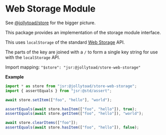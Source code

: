 # Web Storage Module

See [@jollytoad/store](https://jsr.io/@jollytoad/store) for the bigger picture.

This package provides an implementation of the storage module interface.

This uses `localStorage` of the standard
[Web Storage](https://developer.mozilla.org/en-US/docs/Web/API/Web_Storage_API)
API.

The parts of the key are joined with a `/` to form a single key string for use
with the `localStorage` API.

Import mapping: `"$store": "jsr:@jollytoad/store-web-storage"`

**Example**

```ts
import * as store from "jsr:@jollytoad/store-web-storage";
import { assertEquals } from "jsr:@std/assert";

await store.setItem(["foo", "hello"], "world");

assertEquals(await store.hasItem(["foo", "hello"]), true);
assertEquals(await store.getItem(["foo", "hello"]), "world");

await store.clearItems(["foo"]);
assertEquals(await store.hasItem(["foo", "hello"]), false);
```
